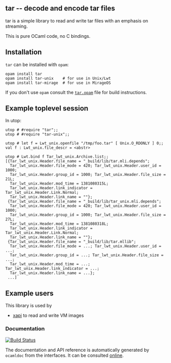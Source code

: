 ## tar -- decode and encode tar files

tar is a simple library to read and write tar files with an emphasis on
streaming.

This is pure OCaml code, no C bindings.

## Installation

`tar` can be installed with `opam`:

    opam install tar
    opam install tar-unix    # for use in Unix/Lwt
    opam install tar-mirage  # for use in MirageOS

If you don't use `opam` consult the [`tar.opam`](tar.opam) file for build
instructions.

## Example toplevel session

In utop:
```
utop # #require "tar";;
utop # #require "tar-unix";;

utop # let f = Lwt_unix.openfile "/tmp/foo.tar" [ Unix.O_RDONLY ] 0;;
val f : Lwt_unix.file_descr = <abstr>

utop # Lwt.bind f Tar_lwt_unix.Archive.list;;
[{Tar_lwt_unix.Header.file_name = "_build/lib/tar.mli.depends";
  Tar_lwt_unix.Header.file_mode = 420; Tar_lwt_unix.Header.user_id = 1000;
  Tar_lwt_unix.Header.group_id = 1000; Tar_lwt_unix.Header.file_size = 21L;
  Tar_lwt_unix.Header.mod_time = 1381080315L;
  Tar_lwt_unix.Header.link_indicator = Tar_lwt_unix.Header.Link.Normal;
  Tar_lwt_unix.Header.link_name = ""};
 {Tar_lwt_unix.Header.file_name = "_build/lib/tar_unix.mli.depends";
  Tar_lwt_unix.Header.file_mode = 420; Tar_lwt_unix.Header.user_id = 1000;
  Tar_lwt_unix.Header.group_id = 1000; Tar_lwt_unix.Header.file_size = 27L;
  Tar_lwt_unix.Header.mod_time = 1381080318L;
  Tar_lwt_unix.Header.link_indicator = Tar_lwt_unix.Header.Link.Normal;
  Tar_lwt_unix.Header.link_name = ""};
 {Tar_lwt_unix.Header.file_name = "_build/lib/tar.mllib";
  Tar_lwt_unix.Header.file_mode = ...; Tar_lwt_unix.Header.user_id = ...;
  Tar_lwt_unix.Header.group_id = ...; Tar_lwt_unix.Header.file_size = ...;
  Tar_lwt_unix.Header.mod_time = ...; Tar_lwt_unix.Header.link_indicator = ...;
  Tar_lwt_unix.Header.link_name = ...};
 ...]
```

## Example users

This library is used by
* [xapi](https://www.github.com/xapi-project/xen-api) to read and write VM images

### Documentation

[![Build Status](https://travis-ci.org/mirage/ocaml-tar.svg?branch=master)](https://travis-ci.org/mirage/ocaml-tar)

The documentation and API reference is automatically generated by
`ocamldoc` from the interfaces. It can be consulted [online][2].

[2]: https://mirage.github.io/ocaml-tar/
